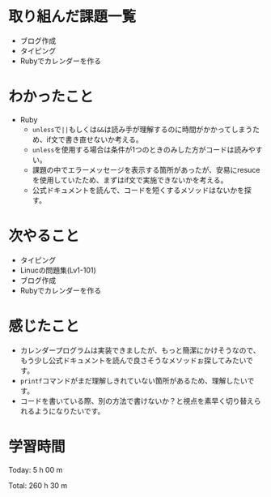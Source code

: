 # 取り組んだ課題一覧
- ブログ作成
- タイピング
- Rubyでカレンダーを作る

# わかったこと
- Ruby
    - `unless`で`||`もしくは`&&`は読み手が理解するのに時間がかかってしまうため、if文で書き直せないか考える。
    - `unless`を使用する場合は条件が1つのときのみした方がコードは読みやすい。
    - 課題の中でエラーメッセージを表示する箇所があったが、安易にresuceを使用していたため、まずはif文で実施できないかを考える。
    - 公式ドキュメントを読んで、コードを短くするメソッドはないかを探す。

# 次やること
- タイピング
- Linucの問題集(Lv1-101)
- ブログ作成
- Rubyでカレンダーを作る

# 感じたこと
- カレンダープログラムは実装できましたが、もっと簡潔にかけそうなので、もう少し公式ドキュメントを読んで良さそうなメソッドぉ探してみたいです。
- `printf`コマンドがまだ理解しきれていない箇所があるため、理解したいです。
- コードを書いている際、別の方法で書けないか？と視点を素早く切り替えられるようになりたいです。

# 学習時間
Today: 5 h 00 m

Total: 260 h 30 m



















